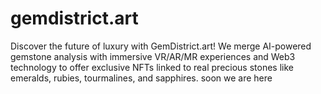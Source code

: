 # gemdistrict.art
Discover the future of luxury with GemDistrict.art! We merge AI-powered gemstone analysis with immersive VR/AR/MR experiences and Web3 technology to offer exclusive NFTs linked to real precious stones like emeralds, rubies, tourmalines, and sapphires. soon we are here
